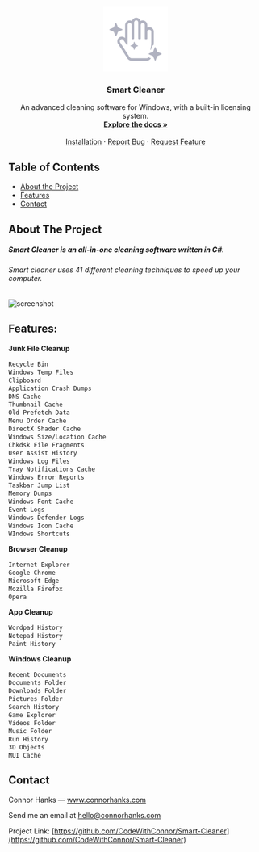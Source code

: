 <!-- PROJECT LOGO -->
<br />
<p align="center">
  <a href="https://github.com/ConnorHanks/Smart-Cleaner">
    <img src="images/logo.png" alt="Logo" width="128" height="128">
  </a>
  <h3 align="center">Smart Cleaner</h3>

  <p align="center">
    An advanced cleaning software for Windows, with a built-in licensing system.
    <br />
    <a href="https://github.com/ConnorHanks/Smart-Cleaner"><strong>Explore the docs »</strong></a>
    <br />
    <br />
    <a href="https://github.com/ConnorHanks/Smart-Cleaner/blob/master/README.md#installation">Installation</a>
    ·
    <a href="https://github.com/ConnorHanks/Smart-Cleaner/issues">Report Bug</a>
    ·
    <a href="https://github.com/ConnorHanks/Smart-Cleaner/issues">Request Feature</a>
  </p>
</p>



<!-- TABLE OF CONTENTS -->
## Table of Contents

* [About the Project](#about-the-project)
* [Features](#features)
* [Contact](#contact)



<!-- ABOUT THE PROJECT -->
## About The Project

<h5>Smart Cleaner is an all-in-one cleaning software written in C#.</h5>
<h6>Smart cleaner uses 41 different cleaning techniques to speed up your computer.</h6>

<p align="left">
<img src="https://i.ibb.co/8zsgTF2/screenshot.png" alt="screenshot">
 </p>



## Features:
**Junk File Cleanup**
```
Recycle Bin
Windows Temp Files
Clipboard
Application Crash Dumps
DNS Cache
Thumbnail Cache
Old Prefetch Data
Menu Order Cache
DirectX Shader Cache
Windows Size/Location Cache
Chkdsk File Fragments
User Assist History
Windows Log Files
Tray Notifications Cache
Windows Error Reports
Taskbar Jump List
Memory Dumps
Windows Font Cache
Event Logs
Windows Defender Logs
Windows Icon Cache
WIndows Shortcuts
```

**Browser Cleanup**
```
Internet Explorer
Google Chrome
Microsoft Edge
Mozilla Firefox
Opera
```

**App Cleanup**
```
Wordpad History
Notepad History
Paint History
```

**Windows Cleanup**
```
Recent Documents
Documents Folder
Downloads Folder
Pictures Folder
Search History
Game Explorer
Videos Folder
Music Folder
Run History
3D Objects
MUI Cache
```


<!-- CONTACT -->
## Contact

Connor Hanks — www.connorhanks.com

Send me an email at hello@connorhanks.com

Project Link: [https://github.com/CodeWithConnor/Smart-Cleaner](https://github.com/CodeWithConnor/Smart-Cleaner)








<!-- MARKDOWN LINKS & IMAGES -->
<!-- https://www.markdownguide.org/basic-syntax/#reference-style-links -->
[contributors-shield]: https://img.shields.io/github/contributors/ConnorHanks/Smart-Cleaner.svg?style=flat-square
[contributors-url]: https://github.com/ConnorHanks/Smart-Cleaner/graphs/contributors
[forks-shield]: https://img.shields.io/github/forks/ConnorHanks/Smart-Cleaner.svg?style=flat-square
[forks-url]: https://github.com/ConnorHanks/Smart-Cleaner/network/members
[stars-shield]: https://img.shields.io/github/stars/ConnorHanks/Smart-Cleaner.svg?style=flat-square
[stars-url]: https://github.com/ConnorHanks/Smart-Cleaner/stargazers
[issues-shield]: https://img.shields.io/github/issues/ConnorHanks/Smart-Cleaner.svg?style=flat-square
[issues-url]: https://github.com/ConnorHanks/Smart-Cleaner/issues
[license-shield]: https://img.shields.io/github/license/ConnorHanks/Smart-Cleaner.svg?style=flat-square
[license-url]: https://github.com/ConnorHanks/Smart-Cleaner/blob/master/LICENSE.txt
[product-screenshot]: images/screenshot.png
